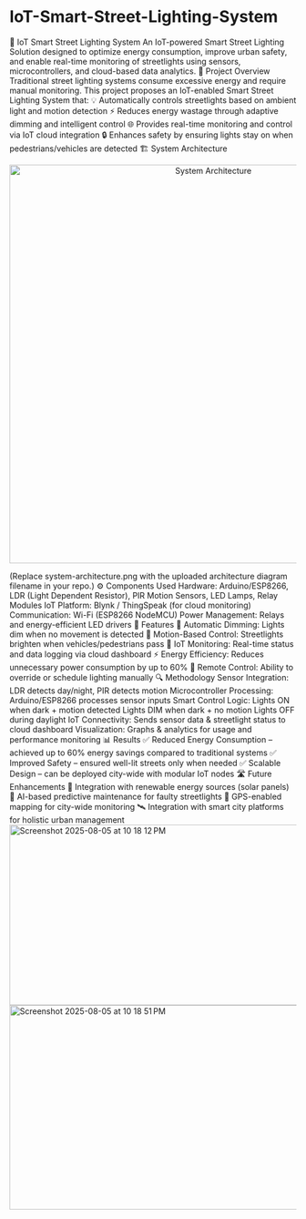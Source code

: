 # IoT-Smart-Street-Lighting-System

🌆 IoT Smart Street Lighting System
An IoT-powered Smart Street Lighting Solution designed to optimize energy consumption, improve urban safety, and enable real-time monitoring of streetlights using sensors, microcontrollers, and cloud-based data analytics.
📌 Project Overview
Traditional street lighting systems consume excessive energy and require manual monitoring. This project proposes an IoT-enabled Smart Street Lighting System that:
💡 Automatically controls streetlights based on ambient light and motion detection
⚡ Reduces energy wastage through adaptive dimming and intelligent control
🌐 Provides real-time monitoring and control via IoT cloud integration
🔒 Enhances safety by ensuring lights stay on when pedestrians/vehicles are detected
🏗️ System Architecture
<p align="center"> <img src="system-architecture.png" alt="System Architecture" width="700"/> </p>
(Replace system-architecture.png with the uploaded architecture diagram filename in your repo.)
⚙️ Components Used
Hardware: Arduino/ESP8266, LDR (Light Dependent Resistor), PIR Motion Sensors, LED Lamps, Relay Modules
IoT Platform: Blynk / ThingSpeak (for cloud monitoring)
Communication: Wi-Fi (ESP8266 NodeMCU)
Power Management: Relays and energy-efficient LED drivers
🚀 Features
🌙 Automatic Dimming: Lights dim when no movement is detected
🚶 Motion-Based Control: Streetlights brighten when vehicles/pedestrians pass
📡 IoT Monitoring: Real-time status and data logging via cloud dashboard
⚡ Energy Efficiency: Reduces unnecessary power consumption by up to 60%
🔧 Remote Control: Ability to override or schedule lighting manually
🔍 Methodology
Sensor Integration: LDR detects day/night, PIR detects motion
Microcontroller Processing: Arduino/ESP8266 processes sensor inputs
Smart Control Logic:
Lights ON when dark + motion detected
Lights DIM when dark + no motion
Lights OFF during daylight
IoT Connectivity: Sends sensor data & streetlight status to cloud dashboard
Visualization: Graphs & analytics for usage and performance monitoring
📊 Results
✅ Reduced Energy Consumption – achieved up to 60% energy savings compared to traditional systems
✅ Improved Safety – ensured well-lit streets only when needed
✅ Scalable Design – can be deployed city-wide with modular IoT nodes
🛣️ Future Enhancements
🔌 Integration with renewable energy sources (solar panels)
🤖 AI-based predictive maintenance for faulty streetlights
📍 GPS-enabled mapping for city-wide monitoring
🛰️ Integration with smart city platforms for holistic urban management


<img width="596" height="317" alt="Screenshot 2025-08-05 at 10 18 12 PM" src="https://github.com/user-attachments/assets/e0f7e8f5-74ae-479c-9486-fac7337e67a1" />

<img width="636" height="359" alt="Screenshot 2025-08-05 at 10 18 51 PM" src="https://github.com/user-attachments/assets/1a88c9ac-79c4-482c-9d2c-67ca1de6994a" />
